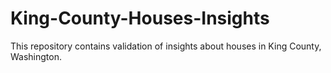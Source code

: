 # King-County-Houses-Insights
This repository contains validation of insights about houses in King County, Washington.